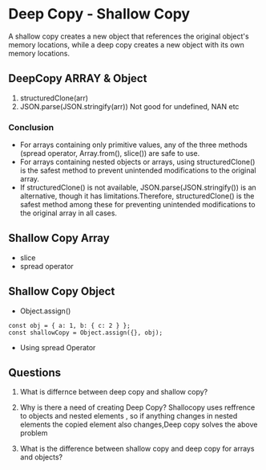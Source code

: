 # Deep Copy - Shallow Copy



A shallow copy creates a new object that references the original object's memory locations, while a deep copy creates a new object with its own memory locations. 

## DeepCopy ARRAY & Object
   1. structuredClone(arr)
   2. JSON.parse(JSON.stringify(arr))
      Not good for undefined, NAN etc

### Conclusion

- For arrays containing only primitive values, any of the three methods (spread operator, Array.from(), slice()) are safe to use.
- For arrays containing nested objects or arrays, using structuredClone() is the safest method to prevent unintended modifications to the original array.
- If structuredClone() is not available, JSON.parse(JSON.stringify()) is an alternative, though it has limitations.Therefore, structuredClone() is the safest method among these for preventing unintended modifications to the original array in all cases.


## Shallow Copy Array
- slice
- spread operator 


## Shallow Copy Object
- Object.assign()
```
const obj = { a: 1, b: { c: 2 } };
const shallowCopy = Object.assign({}, obj);
```
- Using spread Operator


## Questions
1. What is differnce between deep copy and shallow copy?

2. Why is there a need of creating Deep Copy?
   Shallocopy uses reffrence to objects and nested elements , so if anything changes in nested elements the copied element also changes,Deep copy solves the above problem

3. What is the difference between shallow copy and deep copy for arrays and objects?

